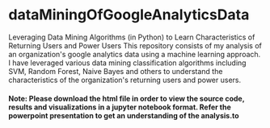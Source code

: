 # dataMiningOfGoogleAnalyticsData
Leveraging Data Mining Algorithms (in Python) to Learn Characteristics of Returning Users and Power Users
This repository consists of my analysis of an organization's google analytics data using a machine learning approach. I have leveraged various data mining classification algorithms including SVM, Random Forest, Naive Bayes and others to understand the characteristics of the organization's returning users and power users.
#### Note: Please download the html file in order to view the source code, results and visualizations in a jupyter notebook format. Refer the powerpoint presentation to get an understanding of the analysis.to
